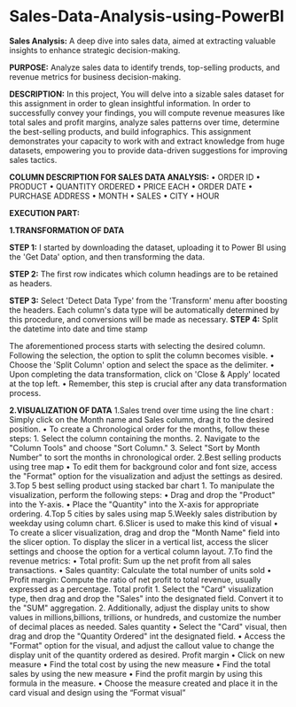 # Sales-Data-Analysis-using-PowerBI

**Sales Analysis:** A deep dive into sales data, aimed at extracting valuable insights to enhance strategic decision-making.

**PURPOSE:**
Analyze sales data to identify trends, top-selling products, and revenue metrics for business decision-making. 

**DESCRIPTION:**
In this project, You will delve into a sizable sales dataset for this assignment in order to glean insightful information. In order to successfully convey your findings, you will compute revenue measures like total sales and profit margins, analyze sales patterns over time, determine the best-selling products, and build infographics. This assignment demonstrates your capacity to work with and extract knowledge from huge datasets, empowering you to provide data-driven suggestions for improving sales tactics.

**COLUMN DESCRIPTION FOR SALES DATA ANALYSIS:**
• ORDER ID
• PRODUCT
• QUANTITY ORDERED
• PRICE EACH
• ORDER DATE
• PURCHASE ADDRESS
• MONTH
• SALES
• CITY
• HOUR

**EXECUTION PART:**

**1.TRANSFORMATION OF DATA**

**STEP 1:** I started by downloading the dataset, uploading it to Power BI using the 'Get Data' option, and then transforming the data.

**STEP 2:** The first row indicates which column headings are to be retained as headers.

**STEP 3:** Select 'Detect Data Type' from the 'Transform' menu after boosting the headers. Each column's data type will be automatically determined by this procedure, and conversions will be made as necessary.
**STEP 4:** Split the datetime into date and time stamp

The aforementioned process starts with selecting the desired column. Following the selection, the option to split the column becomes visible.
• Choose the 'Split Column' option and select the space as the delimiter.
• Upon completing the data transformation, click on 'Close & Apply' located at the top left.
• Remember, this step is crucial after any data transformation process.

**2.VISUALIZATION OF DATA**
1.Sales trend over time using the line chart : Simply click on the Month name and Sales column, drag it to the desired position.
     • To create a Chronological order for the months, follow these steps:
                      1. Select the column containing the months.
                      2. Navigate to the "Column Tools" and choose "Sort Column."
                      3. Select "Sort by Month Number" to sort the months in chronological order.
2.Best selling products using tree map
      • To edit them for background color and font size, access the "Format" option for the visualization and adjust the settings as desired.
3.Top 5 best selling product using stacked bar chart
                      1. To manipulate the visualization, perform the following steps:
                            • Drag and drop the "Product" into the Y-axis.
                            • Place the "Quantity" into the X-axis for appropriate ordering.
4.Top 5 cities by sales using map
5.Weekly sales distribution by weekday using column chart.
6.Slicer is used to make this kind of visual
      • To create a slicer visualization, drag and drop the "Month Name" field into the slicer option. To display the slicer in a vertical 
        list, access the slicer settings and choose the option for a vertical column layout.
7.To find the revenue metrics:
      • Total profit: Sum up the net profit from all sales transactions.
      • Sales quantity: Calculate the total number of units sold
      • Profit margin: Compute the ratio of net profit to total revenue, usually expressed as a percentage.
    Total profit
            1. Select the "Card" visualization type, then drag and drop the "Sales" into the designated field. Convert it to the "SUM" 
               aggregation.
            2. Additionally, adjust the display units to show values in millions,billions, trillions, or hundreds, and customize the number of                 decimal places as needed.
    Sales quantity
            • Select the "Card" visual, then drag and drop the "Quantity Ordered" int the designated field.
            • Access the "Format" option for the visual, and adjust the callout value to change the display unit of the quantity ordered as                   desired.
    Profit margin
            • Click on new measure
            • Find the total cost by using the new measure
            • Find the total sales by using the new measure
            • Find the profit margin by using this formula in the measure.
            • Choose the measure created and place it in the card visual and design using the “Format visual”
    
